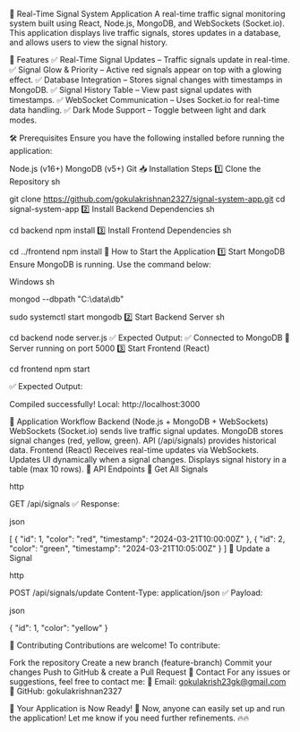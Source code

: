 🚦 Real-Time Signal System Application
A real-time traffic signal monitoring system built using React, Node.js, MongoDB, and WebSockets (Socket.io). This application displays live traffic signals, stores updates in a database, and allows users to view the signal history.

📌 Features
✅ Real-Time Signal Updates – Traffic signals update in real-time.
✅ Signal Glow & Priority – Active red signals appear on top with a glowing effect.
✅ Database Integration – Stores signal changes with timestamps in MongoDB.
✅ Signal History Table – View past signal updates with timestamps.
✅ WebSocket Communication – Uses Socket.io for real-time data handling.
✅ Dark Mode Support – Toggle between light and dark modes.

🛠️ Prerequisites
Ensure you have the following installed before running the application:

Node.js (v16+)
MongoDB (v5+)
Git
📥 Installation Steps
1️⃣ Clone the Repository
sh
 
  
git clone https://github.com/gokulakrishnan2327/signal-system-app.git
cd signal-system-app
2️⃣ Install Backend Dependencies
sh
 
  
cd backend
npm install
3️⃣ Install Frontend Dependencies
sh
 
  
cd ../frontend
npm install
🚀 How to Start the Application
1️⃣ Start MongoDB
Ensure MongoDB is running. Use the command below:

Windows
sh
 
  
mongod --dbpath "C:\data\db"

 
  
sudo systemctl start mongodb
2️⃣ Start Backend Server
sh
 
  
cd backend
node server.js
✅ Expected Output: 
✅ Connected to MongoDB
🚀 Server running on port 5000
3️⃣ Start Frontend (React) 
  
cd frontend
npm start

✅ Expected Output:

Compiled successfully!
Local: http://localhost:3000

🔄 Application Workflow
Backend (Node.js + MongoDB + WebSockets)
WebSockets (Socket.io) sends live traffic signal updates.
MongoDB stores signal changes (red, yellow, green).
API (/api/signals) provides historical data.
Frontend (React)
Receives real-time updates via WebSockets.
Updates UI dynamically when a signal changes.
Displays signal history in a table (max 10 rows).
🔧 API Endpoints
📌 Get All Signals

http
 
  
GET /api/signals
✅ Response:

json
 
  
[
  { "id": 1, "color": "red", "timestamp": "2024-03-21T10:00:00Z" },
  { "id": 2, "color": "green", "timestamp": "2024-03-21T10:05:00Z" }
]
📌 Update a Signal

http
 
  
POST /api/signals/update
Content-Type: application/json
✅ Payload:

json
 
  
{
  "id": 1,
  "color": "yellow"
}


🤝 Contributing
Contributions are welcome! To contribute:

Fork the repository
Create a new branch (feature-branch)
Commit your changes
Push to GitHub & create a Pull Request
📩 Contact
For any issues or suggestions, feel free to contact me:
📧 Email: gokulakrish23gk@gmail.com
🔗 GitHub: gokulakrishnan2327

🎯 Your Application is Now Ready!
🚀 Now, anyone can easily set up and run the application! Let me know if you need further refinements. 🔥🔥
